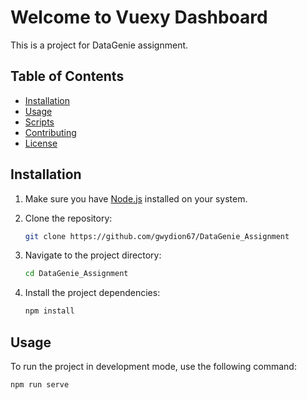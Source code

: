 <!-- Generate a README for locally running this project -->
<!-- the things to do : clone repo,  npm install,  npm run serve -->

# Welcome to Vuexy Dashboard 

This is a project for DataGenie assignment.
## Table of Contents

- [Installation](#installation)
- [Usage](#usage)
- [Scripts](#scripts)
- [Contributing](#contributing)
- [License](#license)

## Installation

1. Make sure you have [Node.js](https://nodejs.org/) installed on your system.
2. Clone the repository:

    ```bash
    git clone https://github.com/gwydion67/DataGenie_Assignment
    ```

3. Navigate to the project directory:

    ```bash
    cd DataGenie_Assignment
    ```

4. Install the project dependencies:

    ```bash
    npm install
    ```

## Usage

To run the project in development mode, use the following command:

```bash
npm run serve



